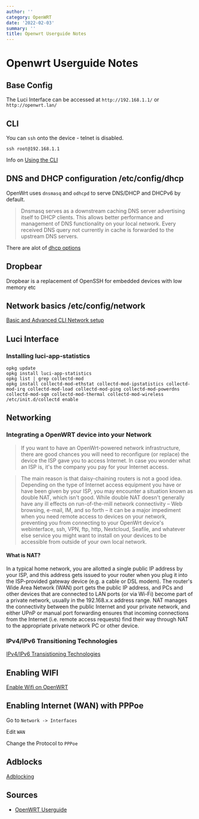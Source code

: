 ```yaml
---
author: ''
category: OpenWRT
date: '2022-02-03'
summary: ''
title: Openwrt Userguide Notes
---
```

# Openwrt Userguide Notes

## Base Config

The Luci Interface can be accessed at `http://192.168.1.1/` or `http://openwrt.lan/`

## CLI

You can `ssh` onto the device - telnet is disabled.

    ssh root@192.168.1.1

Info on [Using the CLI](https://openwrt.org/docs/guide-user/base-system/user.beginner.cli)

## DNS and DHCP configuration /etc/config/dhcp

OpenWrt uses `dnsmasq` and `odhcpd` to serve DNS/DHCP and DHCPv6 by default.

> Dnsmasq serves as a downstream caching DNS server advertising itself to DHCP clients. This allows better performance and management of DNS functionality on your local network. Every received DNS query not currently in cache is forwarded to the upstream DNS servers.

There are alot of [dhcp options](https://openwrt.org/docs/guide-user/base-system/dhcp)

## Dropbear 

Dropbear is a replacement of OpenSSH for embedded devices with low memory etc

## Network basics /etc/config/network

[Basic and Advanced CLI Network setup](https://openwrt.org/docs/guide-user/base-system/basic-networking)

## Luci Interface

### Installing luci-app-statistics

    opkg update
    opkg install luci-app-statistics
    opkg list | grep collectd-mod
    opkg install collectd-mod-ethstat collectd-mod-ipstatistics collectd-mod-irq collectd-mod-load collectd-mod-ping collectd-mod-powerdns collectd-mod-sqm collectd-mod-thermal collectd-mod-wireless
    /etc/init.d/collectd enable

## Networking

### Integrating a OpenWRT device into your Network

> If you want to have an OpenWrt-powered network infrastructure, there are good chances you will need to reconfigure (or replace) the device the ISP gave you to access Internet. In case you wonder what an ISP is, it's the company you pay for your Internet access. 

> The main reason is that daisy-chaining routers is not a good idea. Depending on the type of Internet access equipment you have or have been given by your ISP, you may encounter a situation known as double NAT, which isn't good.
While double NAT doesn't generally have any ill effects on run-of-the-mill network connectivity – Web browsing, e-mail, IM, and so forth – it can be a major impediment when you need remote access to devices on your network, preventing you from connecting to your OpenWrt device's webinterface, ssh, VPN, ftp, http, Nextcloud, Seafile, and whatever else service you might want to install on your devices to be accessible from outside of your own local network.

#### What is NAT?

In a typical home network, you are allotted a single public IP address by your ISP, and this address gets issued to your router when you plug it into the ISP-provided gateway device (e.g. a cable or DSL modem). The router's Wide Area Network (WAN) port gets the public IP address, and PCs and other devices that are connected to LAN ports (or via Wi-Fi) become part of a private network, usually in the 192.168.x.x address range. NAT manages the connectivity between the public Internet and your private network, and either UPnP or manual port forwarding ensures that incoming connections from the Internet (i.e. remote access requests) find their way through NAT to the appropriate private network PC or other device. 

### IPv4/IPv6 Transitioning Technologies

[IPv4/IPv6 Transistioning Technologies](https://openwrt.org/docs/guide-user/network/ipv6_ipv4_transitioning)

## Enabling WIFI

[Enable Wifi on OpenWRT](https://openwrt.org/docs/guide-quick-start/basic_wifi)

## Enabling Internet (WAN) with PPPoe

Go to `Network -> Interfaces`

Edit `WAN`

Change the Protocol to `PPPoe`

## Adblocks

[Adblocking](https://openwrt.org/docs/guide-user/services/ad-blocking)

## Sources

* [OpenWRT Userguide](https://openwrt.org/docs/guide-user/start)